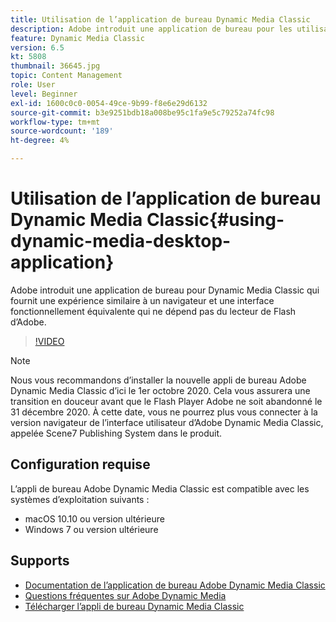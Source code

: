 ```yaml
---
title: Utilisation de l’application de bureau Dynamic Media Classic
description: Adobe introduit une application de bureau pour les utilisateurs de Dynamic Media Classic qui ne repose plus sur la technologie Adobe Flash dans le navigateur.
feature: Dynamic Media Classic
version: 6.5
kt: 5808
thumbnail: 36645.jpg
topic: Content Management
role: User
level: Beginner
exl-id: 1600c0c0-0054-49ce-9b99-f8e6e29d6132
source-git-commit: b3e9251bdb18a008be95c1fa9e5c79252a74fc98
workflow-type: tm+mt
source-wordcount: '189'
ht-degree: 4%

---
```


# Utilisation de l’application de bureau Dynamic Media Classic{#using-dynamic-media-desktop-application}

Adobe introduit une application de bureau pour Dynamic Media Classic qui fournit une expérience similaire à un navigateur et une interface fonctionnellement équivalente qui ne dépend pas du lecteur de Flash d’Adobe.

>[!VIDEO](https://video.tv.adobe.com/v/36645?quality=12&learn=on)

>[!NOTE]
>
> Nous vous recommandons d’installer la nouvelle appli de bureau Adobe Dynamic Media Classic d’ici le 1er octobre 2020. Cela vous assurera une transition en douceur avant que le Flash Player Adobe ne soit abandonné le 31 décembre 2020. À cette date, vous ne pourrez plus vous connecter à la version navigateur de l’interface utilisateur d’Adobe Dynamic Media Classic, appelée Scene7 Publishing System dans le produit.

## Configuration requise

L’appli de bureau Adobe Dynamic Media Classic est compatible avec les systèmes d’exploitation suivants :

* macOS 10.10 ou version ultérieure
* Windows 7 ou version ultérieure

## Supports

* [Documentation de l’application de bureau Adobe Dynamic Media Classic](https://experienceleague.adobe.com/docs/dynamic-media-classic/using/intro/dynamic-media-classic-desktop-app.html?lang=fr)
* [Questions fréquentes sur Adobe Dynamic Media](https://experienceleague.adobe.com/docs/dynamic-media-classic/using/new-ui-2020.html)
* [Télécharger l’appli de bureau Dynamic Media Classic](https://experienceleague.adobe.com/docs/dynamic-media-classic/using/new-ui-2020.html)
